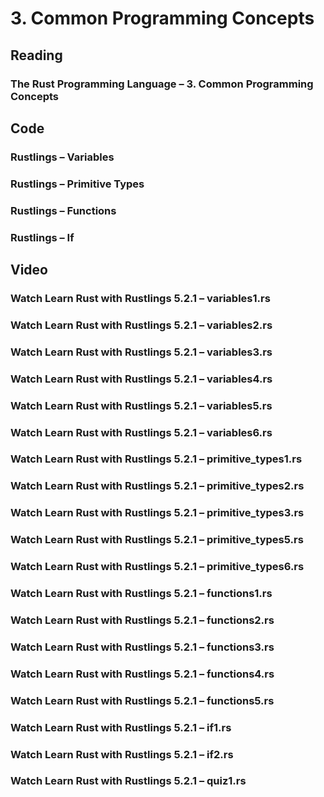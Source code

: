 # 3. Common Programming Concepts

## Reading

### The Rust Programming Language – 3. Common Programming Concepts

## Code

### Rustlings – Variables

### Rustlings – Primitive Types

### Rustlings – Functions

### Rustlings – If

## Video

### Watch Learn Rust with Rustlings 5.2.1 – variables1.rs

### Watch Learn Rust with Rustlings 5.2.1 – variables2.rs

### Watch Learn Rust with Rustlings 5.2.1 – variables3.rs

### Watch Learn Rust with Rustlings 5.2.1 – variables4.rs

### Watch Learn Rust with Rustlings 5.2.1 – variables5.rs

### Watch Learn Rust with Rustlings 5.2.1 – variables6.rs

### Watch Learn Rust with Rustlings 5.2.1 – primitive_types1.rs

### Watch Learn Rust with Rustlings 5.2.1 – primitive_types2.rs

### Watch Learn Rust with Rustlings 5.2.1 – primitive_types3.rs

### Watch Learn Rust with Rustlings 5.2.1 – primitive_types5.rs

### Watch Learn Rust with Rustlings 5.2.1 – primitive_types6.rs

### Watch Learn Rust with Rustlings 5.2.1 – functions1.rs

### Watch Learn Rust with Rustlings 5.2.1 – functions2.rs

### Watch Learn Rust with Rustlings 5.2.1 – functions3.rs

### Watch Learn Rust with Rustlings 5.2.1 – functions4.rs

### Watch Learn Rust with Rustlings 5.2.1 – functions5.rs

### Watch Learn Rust with Rustlings 5.2.1 – if1.rs

### Watch Learn Rust with Rustlings 5.2.1 – if2.rs

### Watch Learn Rust with Rustlings 5.2.1 – quiz1.rs
